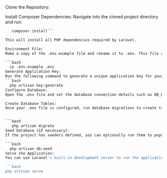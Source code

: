 Clone the Repository:

Install Composer Dependencies:
Navigate into the cloned project directory and run:

```bash
   composer install```

This will install all PHP dependencies required by Laravel.

Environment File:
Make a copy of the .env.example file and rename it to .env. This file contains environment-specific settings, including database configuration.

```bash
  cp .env.example .env
Generate Application Key:
Run the following command to generate a unique application key for your Laravel application:
```bash
  php artisan key:generate
Configure Database:
Open the .env file and set the database connection details such as DB_HOST, DB_PORT, DB_DATABASE, DB_USERNAME, and DB_PASSWORD to match your local MySQL database setup.

Create Database Tables:
Once your .env file is configured, run database migrations to create tables in the database:


```bash
   php artisan migrate
Seed Database (if necessary):
If the project has seeders defined, you can optionally run them to populate the database with sample data:

```bash
  php artisan db:seed
Serve the Application:
You can use Laravel's built-in development server to run the application:

```bash
php artisan serve
